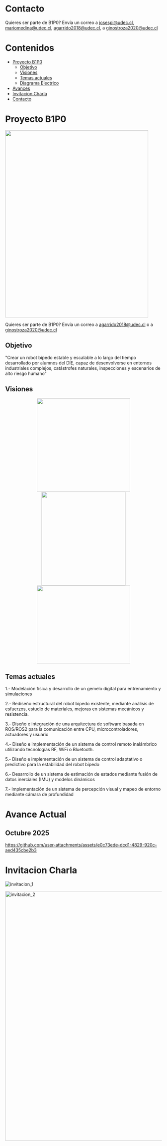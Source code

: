 # Contacto

Quieres ser parte de B1P0? Envía un correo a josespi@udec.cl, mariomedina@udec.cl, agarrido2018@udec.cl, a ginostroza2020@udec.cl

# Contenidos
- [Proyecto B1P0](#proyecto-b1p0)
  * [Objetivo](#objetivo)
  * [Visiones](#visiones)
  * [Temas actuales](#temas-actuales)
  * [Diagrama Electrico](#diagrama-electrico)
- [Avances](#avances)
- [Invitacion Charla](#invitacion-charla)
- [Contacto](#contacto)

# Proyecto B1P0
<img src="https://github.com/user-attachments/assets/eac38cec-7822-49df-802b-43f7ecfe59b9" width="460" height="600"/>

Quieres ser parte de B1P0? Envía un correo a agarrido2018@udec.cl o a ginostroza2020@udec.cl

## Objetivo
"Crear un robot bípedo estable y escalable a lo largo del tiempo desarrollado por alumnos del DIE, capaz de desenvolverse en entornos industriales complejos, catástrofes naturales, inspecciones y escenarios de alto riesgo humano"

## Visiones
<p align="center">
  <img src="https://github.com/user-attachments/assets/a027199c-404f-4b3b-92d3-a6849c4f1104" width="300" height="300"/>
  <img src="https://github.com/user-attachments/assets/7b1f231d-dbb5-4ebf-ae51-a41ceecbbe9e" width="270" height="300"/>
  <img src="https://github.com/user-attachments/assets/7e9c38a3-365e-46b8-b8cd-3efd348a5929" width="300" height="250"/>
</p>

## Temas actuales
1.- Modelación física y desarrollo de un gemelo digital para entrenamiento y simulaciones

2.- Rediseño estructural del robot bípedo existente, mediante análisis de esfuerzos, estudio de materiales, mejoras en sistemas mecánicos y resistencia.

3.- Diseño e integración de una arquitectura de software basada en ROS/ROS2 para la comunicación entre CPU, microcontroladores, actuadores y usuario

4.- Diseño e implementación de un sistema de control remoto inalámbrico utilizando tecnologías RF, WiFi o Bluetooth.

5.- Diseño e implementación de un sistema de control adaptativo o predictivo para la estabilidad del robot bípedo

6.- Desarrollo de un sistema de estimación de estados mediante fusión de datos inerciales (IMU) y modelos dinámicos

7.- Implementación de un sistema de percepción visual y mapeo de entorno mediante cámara de profundidad

# Avance Actual

## Octubre 2025

https://github.com/user-attachments/assets/e0c73ede-dcd1-4829-920c-aed435cbe2b3


# Invitacion Charla
![invitacion_1](https://github.com/user-attachments/assets/5fcd606d-3d92-496c-90b0-04b37f119150)

<img width="600" height="800" alt="invitacion_2" src="https://github.com/user-attachments/assets/839301cb-b6b8-428c-8f0d-c9b3ff3a189b" />

